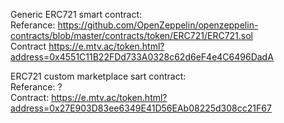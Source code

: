 Generic ERC721 smart contract:<br/>
Referance: https://github.com/OpenZeppelin/openzeppelin-contracts/blob/master/contracts/token/ERC721/ERC721.sol<br/>
Contract https://e.mtv.ac/token.html?address=0x4551C11B22FDd733A0328c62d6eF4e4C6496DadA<br/>

ERC721 custom marketplace sart contract:<br/>
Referance: ?<br/>
Contract: https://e.mtv.ac/token.html?address=0x27E903D83ee6349E41D56EAb08225d308cc21F67
